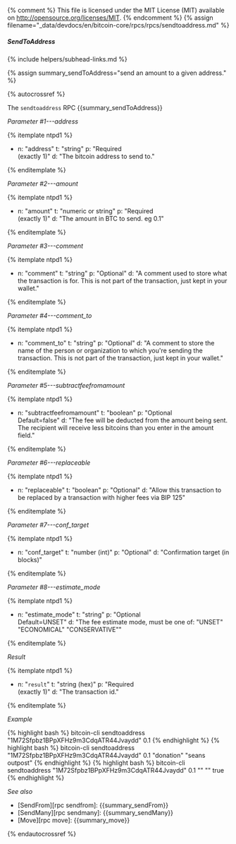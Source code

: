 {% comment %}
This file is licensed under the MIT License (MIT) available on
http://opensource.org/licenses/MIT.
{% endcomment %}
{% assign filename="_data/devdocs/en/bitcoin-core/rpcs/rpcs/sendtoaddress.md" %}

##### SendToAddress
{% include helpers/subhead-links.md %}

{% assign summary_sendToAddress="send an amount to a given address." %}

{% autocrossref %}

The `sendtoaddress` RPC {{summary_sendToAddress}}

*Parameter #1---address*

{% itemplate ntpd1 %}
- n: "address"
  t: "string"
  p: "Required<br>(exactly 1)"
  d: "The bitcoin address to send to."

{% enditemplate %}

*Parameter #2---amount*

{% itemplate ntpd1 %}
- n: "amount"
  t: "numeric or string"
  p: "Required<br>(exactly 1)"
  d: "The amount in BTC to send. eg 0.1"

{% enditemplate %}

*Parameter #3---comment*

{% itemplate ntpd1 %}
- n: "comment"
  t: "string"
  p: "Optional"
  d: "A comment used to store what the transaction is for. 
       This is not part of the transaction, just kept in your wallet."

{% enditemplate %}

*Parameter #4---comment_to*

{% itemplate ntpd1 %}
- n: "comment_to"
  t: "string"
  p: "Optional"
  d: "A comment to store the name of the person or organization 
       to which you're sending the transaction. This is not part of the 
       transaction, just kept in your wallet."

{% enditemplate %}

*Parameter #5---subtractfeefromamount*

{% itemplate ntpd1 %}
- n: "subtractfeefromamount"
  t: "boolean"
  p: "Optional<br>Default=false"
  d: "The fee will be deducted from the amount being sent.
       The recipient will receive less bitcoins than you enter in the amount field."

{% enditemplate %}

*Parameter #6---replaceable*

{% itemplate ntpd1 %}
- n: "replaceable"
  t: "boolean"
  p: "Optional"
  d: "Allow this transaction to be replaced by a transaction with higher fees via BIP 125"

{% enditemplate %}

*Parameter #7---conf_target*

{% itemplate ntpd1 %}
- n: "conf_target"
  t: "number (int)"
  p: "Optional"
  d: "Confirmation target (in blocks)"

{% enditemplate %}

*Parameter #8---estimate_mode*

{% itemplate ntpd1 %}
- n: "estimate_mode"
  t: "string"
  p: "Optional<br>Default=UNSET"
  d: "The fee estimate mode, must be one of:
       \"UNSET\"
       \"ECONOMICAL\"
       \"CONSERVATIVE\""

{% enditemplate %}

*Result*

{% itemplate ntpd1 %}
- n: "`result`"
  t: "string (hex)"
  p: "Required<br>(exactly 1)"
  d: "The transaction id."

{% enditemplate %}

*Example*

{% highlight bash %}
bitcoin-cli sendtoaddress "1M72Sfpbz1BPpXFHz9m3CdqATR44Jvaydd" 0.1
{% endhighlight %}
{% highlight bash %}
bitcoin-cli sendtoaddress "1M72Sfpbz1BPpXFHz9m3CdqATR44Jvaydd" 0.1 "donation" "seans outpost"
{% endhighlight %}
{% highlight bash %}
bitcoin-cli sendtoaddress "1M72Sfpbz1BPpXFHz9m3CdqATR44Jvaydd" 0.1 "" "" true
{% endhighlight %}

*See also*

* [SendFrom][rpc sendfrom]: {{summary_sendFrom}}
* [SendMany][rpc sendmany]: {{summary_sendMany}}
* [Move][rpc move]: {{summary_move}}

{% endautocrossref %}
